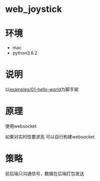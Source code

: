 # web_joystick

# 环境
*  mac
*  python3.6.2


# 说明
以[examples/01-hello-world](https://github.com/ChrisKnott/Eel/blob/master/examples/01%20-%20hello_world/hello.py)为脚手架


# 原理
使用websocket

如果对实时性要求高 可以自行构建websocket

# 策略
前后端只沟通信号，数据在后端打包发送